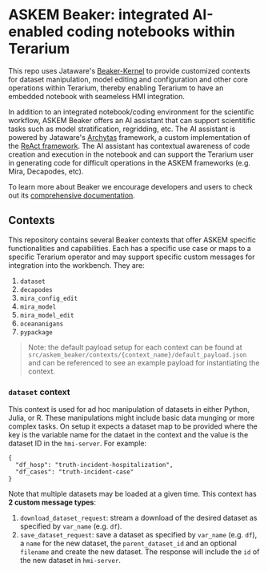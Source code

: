 # ASKEM Beaker: integrated AI-enabled coding notebooks within Terarium

This repo uses Jataware's [Beaker-Kernel](https://github.com/jataware/beaker-kernel) to provide customized contexts for dataset manipulation, model editing and configuration and other core operations within Terarium, thereby enabling Terarium to have an embedded notebook with seameless HMI integration.

In addition to an integrated notebook/coding environment for the scientific workflow, ASKEM Beaker offers an AI assistant that can support scientitific tasks such as model stratification, regridding, etc. The AI assistant is powered by Jataware's [Archytas](https://github.com/jataware/archytas) framework, a custom implementation of the [ReAct framework](https://react-lm.github.io/). The AI assistant has contextual awareness of code creation and execution in the notebook and can support the Terarium user in generating code for difficult operations in the ASKEM frameworks (e.g. Mira, Decapodes, etc).

To learn more about Beaker we encourage developers and users to check out its [comprehensive documentation](https://jataware.github.io/beaker-kernel/).

## Contexts

This repository contains several Beaker contexts that offer ASKEM specific functionalities and capabilities. Each has a specific use case or maps to a specific Terarium operator and may support specific custom messages for integration into the workbench. They are:

1. `dataset`
2. `decapodes`
3. `mira_config_edit`
4. `mira_model`
5. `mira_model_edit`
6. `oceananigans`
7. `pypackage`

> Note: the default payload setup for each context can be found at `src/askem_beaker/contexts/{context_name}/default_payload.json` and can be referenced to see an example payload for instantiating the context.

### `dataset` context

This context is used for ad hoc manipulation of datasets in either Python, Julia, or R. These manipulations might include basic data munging or more complex tasks. On setup it expects a dataset map to be provided where the key is the variable name for the dataet in the context and the value is the dataset ID in the `hmi-server`. For example:

```
{
  "df_hosp": "truth-incident-hospitalization",
  "df_cases": "truth-incident-case"
} 

```

Note that multiple datasets may be loaded at a given time. This context has **2 custom message types**:

1. `download_dataset_request`: stream a download of the desired dataset as specified by `var_name` (e.g. `df`).
2. `save_dataset_request`: save a dataset as specified by `var_name` (e.g. `df`), a `name` for the new dataset, the `parent_dataset_id` and an optional `filename` and create the new dataset. The response will include the `id` of the new dataset in `hmi-server`.